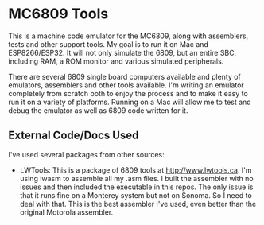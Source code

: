 # MC6809 Tools

This is a machine code emulator for the MC6809, along with assemblers, tests and other support tools. My goal is to run it on Mac and ESP8266/ESP32. It will not only simulate the 6809, but an entire SBC, including RAM, a ROM monitor and various simulated peripherals.

There are several 6809 single board computers available and plenty of emulators, assemblers and other tools available. I'm writing an emulator completely from scratch both to enjoy the process and to make it easy to run it on a variety of platforms. Running on a Mac will allow me to test and debug the emulator as well as 6809 code written for it.

## External Code/Docs Used

I've used several packages from other sources:

- LWTools: This is a package of 6809 tools at http://www.lwtools.ca. I'm using lwasm to assemble all my .asm files. I built the assembler with no issues and then included the executable in this repos. The only issue is that it runs fine on a Monterey system but not on Sonoma. So I need to deal with that. This is the best assembler I've used, even better than the original Motorola assembler.

